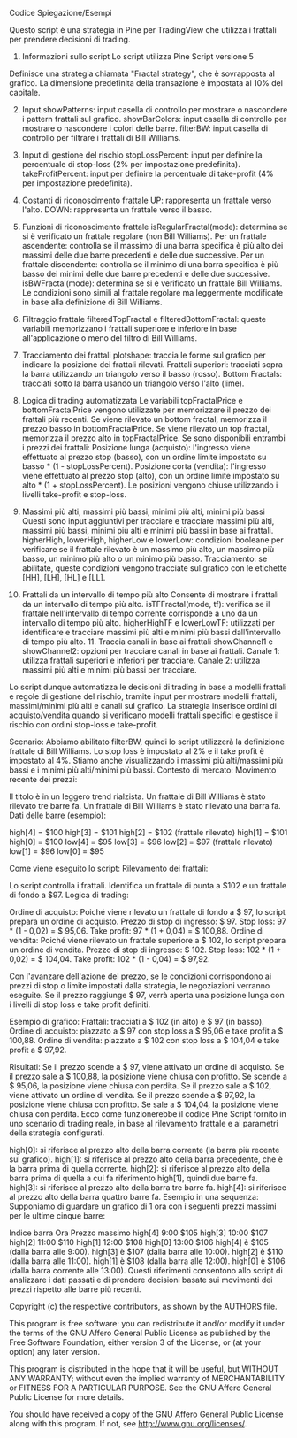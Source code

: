 Codice Spiegazione/Esempi

Questo script è una strategia in Pine per TradingView che utilizza i frattali per prendere decisioni di trading. 

1. Informazioni sullo script
Lo script utilizza Pine Script versione 5

Definisce una strategia chiamata "Fractal strategy", che è sovrapposta al grafico. La dimensione predefinita della transazione è impostata al 10% del capitale.

2. Input
showPatterns: input casella di controllo per mostrare o nascondere i pattern frattali sul grafico.
showBarColors: input casella di controllo per mostrare o nascondere i colori delle barre.
filterBW: input casella di controllo per filtrare i frattali di Bill Williams.

3. Input di gestione del rischio
stopLossPercent: input per definire la percentuale di stop-loss (2% per impostazione predefinita).
takeProfitPercent: input per definire la percentuale di take-profit (4% per impostazione predefinita).

4. Costanti di riconoscimento frattale
UP: rappresenta un frattale verso l'alto.
DOWN: rappresenta un frattale verso il basso.

5. Funzioni di riconoscimento frattale
isRegularFractal(mode): determina se si è verificato un frattale regolare (non Bill Williams).
Per un frattale ascendente: controlla se il massimo di una barra specifica è più alto dei massimi delle due barre precedenti e delle due successive.
Per un frattale discendente: controlla se il minimo di una barra specifica è più basso dei minimi delle due barre precedenti e delle due successive.
isBWFractal(mode): determina se si è verificato un frattale Bill Williams.
Le condizioni sono simili al frattale regolare ma leggermente modificate in base alla definizione di Bill Williams.

6. Filtraggio frattale
filteredTopFractal e filteredBottomFractal: queste variabili memorizzano i frattali superiore e inferiore in base all'applicazione o meno del filtro di Bill Williams.

7. Tracciamento dei frattali
plotshape: traccia le forme sul grafico per indicare la posizione dei frattali rilevati.
Frattali superiori: tracciati sopra la barra utilizzando un triangolo verso il basso (rosso). Bottom Fractals: tracciati sotto la barra usando un triangolo verso l'alto (lime).

8. Logica di trading automatizzata
Le variabili topFractalPrice e bottomFractalPrice vengono utilizzate per memorizzare il prezzo dei frattali più recenti.
Se viene rilevato un bottom fractal, memorizza il prezzo basso in bottomFractalPrice.
Se viene rilevato un top fractal, memorizza il prezzo alto in topFractalPrice.
Se sono disponibili entrambi i prezzi dei frattali:
Posizione lunga (acquisto): l'ingresso viene effettuato al prezzo stop (basso), con un ordine limite impostato su basso * (1 - stopLossPercent).
Posizione corta (vendita): l'ingresso viene effettuato al prezzo stop (alto), con un ordine limite impostato su alto * (1 + stopLossPercent).
Le posizioni vengono chiuse utilizzando i livelli take-profit e stop-loss. 

9. Massimi più alti, massimi più bassi, minimi più alti, minimi più bassi
Questi sono input aggiuntivi per tracciare e tracciare massimi più alti, massimi più bassi, minimi più alti e minimi più bassi in base ai frattali.
higherHigh, lowerHigh, higherLow e lowerLow: condizioni booleane per verificare se il frattale rilevato è un massimo più alto, un massimo più basso, un minimo più alto o un minimo più basso.
Tracciamento: se abilitate, queste condizioni vengono tracciate sul grafico con le etichette [HH], [LH], [HL] e [LL].

10. Frattali da un intervallo di tempo più alto
Consente di mostrare i frattali da un intervallo di tempo più alto.
isTFFractal(mode, tf): verifica se il frattale nell'intervallo di tempo corrente corrisponde a uno da un intervallo di tempo più alto.
higherHighTF e lowerLowTF: utilizzati per identificare e tracciare massimi più alti e minimi più bassi dall'intervallo di tempo più alto. 11. Traccia canali in base ai frattali
showChannel1 e showChannel2: opzioni per tracciare canali in base ai frattali.
Canale 1: utilizza frattali superiori e inferiori per tracciare.
Canale 2: utilizza massimi più alti e minimi più bassi per tracciare.


Lo script dunque automatizza le decisioni di trading in base a modelli frattali e regole di gestione del rischio, tramite input per mostrare modelli frattali, massimi/minimi più alti e canali sul grafico. La strategia inserisce ordini di acquisto/vendita quando si verificano modelli frattali specifici e gestisce il rischio con ordini stop-loss e take-profit.

Scenario:
Abbiamo abilitato filterBW, quindi lo script utilizzerà la definizione frattale di Bill Williams.
Lo stop loss è impostato al 2% e il take profit è impostato al 4%. Stiamo anche visualizzando i massimi più alti/massimi più bassi e i minimi più alti/minimi più bassi.
Contesto di mercato:
Movimento recente dei prezzi:

Il titolo è in un leggero trend rialzista.
Un frattale di Bill Williams è stato rilevato tre barre fa.
Un frattale di Bill Williams è stato rilevato una barra fa.
Dati delle barre (esempio):

high[4] = $100
high[3] = $101
high[2] = $102 (frattale rilevato)
high[1] = $101
high[0] = $100
low[4] = $95
low[3] = $96
low[2] = $97 (frattale rilevato)
low[1] = $96
low[0] = $95

Come viene eseguito lo script:
Rilevamento dei frattali:

Lo script controlla i frattali.
Identifica un frattale di punta a $102 e un frattale di fondo a $97. Logica di trading:

Ordine di acquisto:
Poiché viene rilevato un frattale di fondo a $ 97, lo script prepara un ordine di acquisto.
Prezzo di stop di ingresso: $ 97.
Stop loss: 97 * (1 - 0,02) = $ 95,06.
Take profit: 97 * (1 + 0,04) = $ 100,88.
Ordine di vendita:
Poiché viene rilevato un frattale superiore a $ 102, lo script prepara un ordine di vendita.
Prezzo di stop di ingresso: $ 102.
Stop loss: 102 * (1 + 0,02) = $ 104,04.
Take profit: 102 * (1 - 0,04) = $ 97,92.

Con l'avanzare dell'azione del prezzo, se le condizioni corrispondono ai prezzi di stop o limite impostati dalla strategia, le negoziazioni verranno eseguite.
Se il prezzo raggiunge $ 97, verrà aperta una posizione lunga con i livelli di stop loss e take profit definiti.

Esempio di grafico:
Frattali: tracciati a $ 102 (in alto) e $ 97 (in basso).
Ordine di acquisto: piazzato a $ 97 con stop loss a $ 95,06 e take profit a $ 100,88.
Ordine di vendita: piazzato a $ 102 con stop loss a $ 104,04 e take profit a $ 97,92.

Risultati:
Se il prezzo scende a $ 97, viene attivato un ordine di acquisto. Se il prezzo sale a $ 100,88, la posizione viene chiusa con profitto. Se scende a $ 95,06, la posizione viene chiusa con perdita.
Se il prezzo sale a $ 102, viene attivato un ordine di vendita. Se il prezzo scende a $ 97,92, la posizione viene chiusa con profitto. Se sale a $ 104,04, la posizione viene chiusa con perdita.
Ecco come funzionerebbe il codice Pine Script fornito in uno scenario di trading reale, in base al rilevamento frattale e ai parametri della strategia configurati.


high[0]: si riferisce al prezzo alto della barra corrente (la barra più recente sul grafico).
high[1]: si riferisce al prezzo alto della barra precedente, che è la barra prima di quella corrente.
high[2]: si riferisce al prezzo alto della barra prima di quella a cui fa riferimento high[1], quindi due barre fa.
high[3]: si riferisce al prezzo alto della barra tre barre fa.
high[4]: si riferisce al prezzo alto della barra quattro barre fa. Esempio in una sequenza:
Supponiamo di guardare un grafico di 1 ora con i seguenti prezzi massimi per le ultime cinque barre:

Indice barra Ora Prezzo massimo
high[4] 9:00 $105
high[3] 10:00 $107
high[2] 11:00 $110
high[1] 12:00 $108
high[0] 13:00 $106
high[4] è $105 (dalla barra alle 9:00).
high[3] è $107 (dalla barra alle 10:00).
high[2] è $110 (dalla barra alle 11:00).
high[1] è $108 (dalla barra alle 12:00).
high[0] è $106 (dalla barra corrente alle 13:00).
Questi riferimenti consentono allo script di analizzare i dati passati e di prendere decisioni basate sui movimenti dei prezzi rispetto alle barre più recenti.

Copyright (c) the respective contributors, as shown by the AUTHORS file.

This program is free software: you can redistribute it and/or modify
it under the terms of the GNU Affero General Public License as published
by the Free Software Foundation, either version 3 of the License, or
(at your option) any later version.

This program is distributed in the hope that it will be useful,
but WITHOUT ANY WARRANTY; without even the implied warranty of
MERCHANTABILITY or FITNESS FOR A PARTICULAR PURPOSE.  See the
GNU Affero General Public License for more details.

You should have received a copy of the GNU Affero General Public License
along with this program.  If not, see <http://www.gnu.org/licenses/>.
